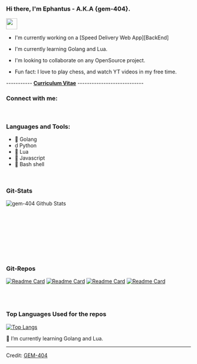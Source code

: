 
### Hi there, I'm Ephantus - A.K.A {gem-404}.

<img src="https://github.com/souvikguria98/souvikguria98/blob/master/Hi.gif" width="30">

- I'm currently working on a [Speed Delivery Web App][BackEnd]
- I'm currently learning Golang and Lua.
- I'm looking to collaborate on any OpenSource project.

- Fun fact: I love to play chess, and watch YT videos in my free time.


----------- [**Curriculum Vitae**](https://cutt.ly/ephantus-cv) ----------------------------

### Connect with me:



<br />

### Languages and Tools:

-  Golang
-  Python
-  Lua
-  Javascript
-  Bash shell

<br />

### Git-Stats

<img align="left" alt="gem-404 Github Stats" src="https://github-readme-stats.vercel.app/api?username=gem-404&theme=merko&show_icons=true&hide_border=false">

<br />
<br />
<br />

<br />
<br />
<br />
<br />
<br />
<br />

### Git-Repos

[![Readme Card](https://github-readme-stats.vercel.app/api/pin/?username=gem-404&theme=merko&repo=new-streamlit)](https://github.com/gem-404/new-streamlit)
[![Readme Card](https://github-readme-stats.vercel.app/api/pin/?username=gem-404&theme=merko&repo=shell-files)](https://github.com/gem-404/shell-files)
[![Readme Card](https://github-readme-stats.vercel.app/api/pin/?username=gem-404&theme=merko&repo=snippet)](https://github.com/gem-404/snippet)
[![Readme Card](https://github-readme-stats.vercel.app/api/pin/?username=gem-404&theme=merko&repo=pyfiles)](https://github.com/gem-404/pyfiles)


<br />
<br />

### Top Languages Used for the repos

[![Top Langs](https://github-readme-stats.vercel.app/api/top-langs/?username=gem-404&theme=merko&hide=php,c,scheme)](https://github.com/gem-404/github-readme-stats)


🌱 I’m currently learning Golang and Lua.

------
Credit: [GEM-404](https://github.com/gem-404)

<!--

Here are some ideas to get you started:

- 🔭 I’m currently working on ...
- 🌱 I’m currently learning ...
- 👯 I’m looking to collaborate on ...
- 🤔 I’m looking for help with ...
- 💬 Ask me about ...
- 📫 How to reach me: ...
- 😄 Pronouns: ...
- ⚡ Fun fact: ...
-->
